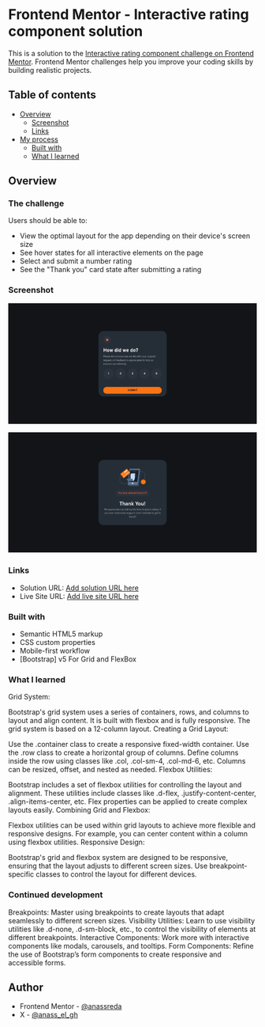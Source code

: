 # Frontend Mentor - Interactive rating component solution

This is a solution to the [Interactive rating component challenge on Frontend Mentor](https://www.frontendmentor.io/challenges/interactive-rating-component-koxpeBUmI). Frontend Mentor challenges help you improve your coding skills by building realistic projects. 

## Table of contents

- [Overview](#overview)
  - [Screenshot](#screenshot)
  - [Links](#links)
- [My process](#my-process)
  - [Built with](#built-with)
  - [What I learned](#what-i-learned)



## Overview

### The challenge

Users should be able to:

- View the optimal layout for the app depending on their device's screen size
- See hover states for all interactive elements on the page
- Select and submit a number rating
- See the "Thank you" card state after submitting a rating

### Screenshot
![](./images/Screenshot%20%20ThankYou.jpeg)


![](./images/Screenshot%20Welcome.jpeg)


### Links

- Solution URL: [Add solution URL here](https://github.com/anassreda/interactive-rating-component-main)
- Live Site URL: [Add live site URL here](https://anassreda.github.io/interactive-rating-component-main/)


### Built with

- Semantic HTML5 markup
- CSS custom properties
- Mobile-first workflow
- [Bootstrap] v5 For Grid and FlexBox



### What I learned
Grid System:

Bootstrap's grid system uses a series of containers, rows, and columns to layout and align content.
It is built with flexbox and is fully responsive.
The grid system is based on a 12-column layout.
Creating a Grid Layout:

Use the .container class to create a responsive fixed-width container.
Use the .row class to create a horizontal group of columns.
Define columns inside the row using classes like .col, .col-sm-4, .col-md-6, etc.
Columns can be resized, offset, and nested as needed.
Flexbox Utilities:

Bootstrap includes a set of flexbox utilities for controlling the layout and alignment.
These utilities include classes like .d-flex, .justify-content-center, .align-items-center, etc.
Flex properties can be applied to create complex layouts easily.
Combining Grid and Flexbox:

Flexbox utilities can be used within grid layouts to achieve more flexible and responsive designs.
For example, you can center content within a column using flexbox utilities.
Responsive Design:

Bootstrap's grid and flexbox system are designed to be responsive, ensuring that the layout adjusts to different screen sizes.
Use breakpoint-specific classes to control the layout for different devices.


### Continued development

Breakpoints: Master using breakpoints to create layouts that adapt seamlessly to different screen sizes.
Visibility Utilities: Learn to use visibility utilities like .d-none, .d-sm-block, etc., to control the visibility of elements at different breakpoints.
Interactive Components: Work more with interactive components like modals, carousels, and tooltips.
Form Components: Refine the use of Bootstrap’s form components to create responsive and accessible forms.

## Author
- Frontend Mentor - [@anassreda](https://www.frontendmentor.io/profile/anassreda)
- X - [@anass_el_gh](https://x.com/anass_el_gh)
